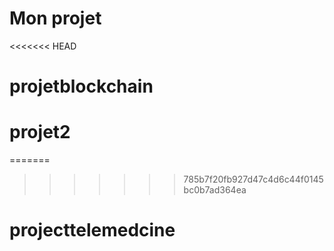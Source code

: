 # Mon projet
<<<<<<< HEAD
# projetblockchain
# projet2
=======
>>>>>>> 785b7f20fb927d47c4d6c44f0145bc0b7ad364ea
# projecttelemedcine
